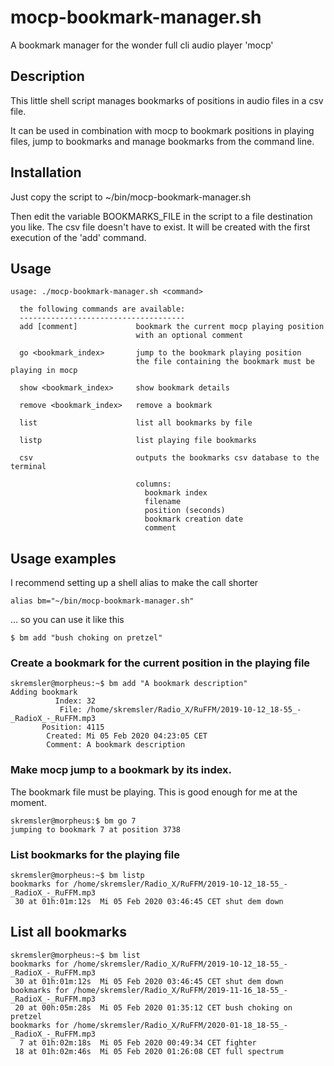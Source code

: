 # mocp-bookmark-manager.sh
A bookmark manager for the wonder full cli audio player 'mocp'

## Description

This little shell script manages bookmarks of positions in audio files in a csv file. 

It can be used in combination with mocp to bookmark positions in playing files, jump to bookmarks and manage bookmarks from the command line.

## Installation

Just copy the script to ~/bin/mocp-bookmark-manager.sh

Then edit the variable BOOKMARKS_FILE in the script to a file destination you like. 
The csv file doesn't have to exist. It will be created with the first execution of the 'add' command.

## Usage 
```
usage: ./mocp-bookmark-manager.sh <command>

  the following commands are available:
  -------------------------------------
  add [comment]             bookmark the current mocp playing position
                            with an optional comment

  go <bookmark_index>       jump to the bookmark playing position
                            the file containing the bookmark must be playing in mocp

  show <bookmark_index>     show bookmark details

  remove <bookmark_index>   remove a bookmark

  list                      list all bookmarks by file

  listp                     list playing file bookmarks

  csv                       outputs the bookmarks csv database to the terminal

                            columns:
                              bookmark index
                              filename
                              position (seconds)
                              bookmark creation date
                              comment
```

## Usage examples

I recommend setting up a shell alias to make the call shorter
```
alias bm="~/bin/mocp-bookmark-manager.sh"
```
... so you can use it like this

```
$ bm add "bush choking on pretzel"
```

### Create a bookmark for the current position in the playing file
```
skremsler@morpheus:~$ bm add "A bookmark description"
Adding bookmark
	      Index: 32
	       File: /home/skremsler/Radio_X/RuFFM/2019-10-12_18-55_-_RadioX_-_RuFFM.mp3
	   Position: 4115
	    Created: Mi 05 Feb 2020 04:23:05 CET
	    Comment: A bookmark description
```

### Make mocp jump to a bookmark by its index.
The bookmark file must be playing. This is good enough for me at the moment.
```
skremsler@morpheus:$ bm go 7
jumping to bookmark 7 at position 3738
```

### List bookmarks for the playing file
```
skremsler@morpheus:~$ bm listp
bookmarks for /home/skremsler/Radio_X/RuFFM/2019-10-12_18-55_-_RadioX_-_RuFFM.mp3
 30 at 01h:01m:12s	Mi 05 Feb 2020 03:46:45 CET	shut dem down
```

## List all bookmarks
```
skremsler@morpheus:~$ bm list
bookmarks for /home/skremsler/Radio_X/RuFFM/2019-10-12_18-55_-_RadioX_-_RuFFM.mp3
 30 at 01h:01m:12s	Mi 05 Feb 2020 03:46:45 CET	shut dem down
bookmarks for /home/skremsler/Radio_X/RuFFM/2019-11-16_18-55_-_RadioX_-_RuFFM.mp3
 20 at 00h:05m:28s	Mi 05 Feb 2020 01:35:12 CET	bush choking on pretzel
bookmarks for /home/skremsler/Radio_X/RuFFM/2020-01-18_18-55_-_RadioX_-_RuFFM.mp3
  7 at 01h:02m:18s	Mi 05 Feb 2020 00:49:34 CET	fighter
 18 at 01h:02m:46s	Mi 05 Feb 2020 01:26:08 CET	full spectrum
 ```

